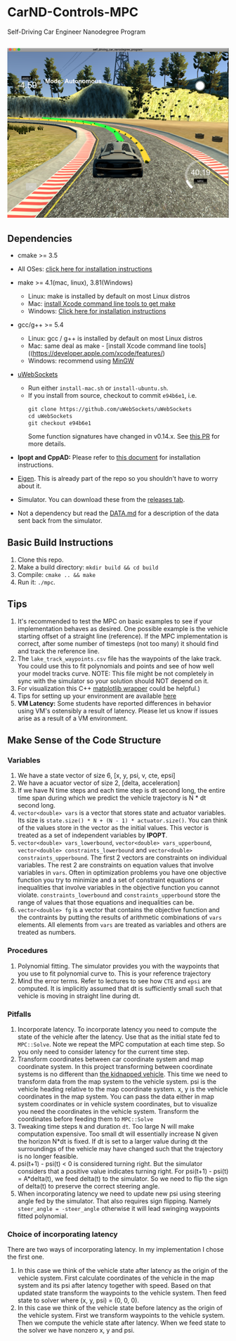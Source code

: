 # CarND-Controls-MPC
Self-Driving Car Engineer Nanodegree Program

![screenshot][0]
---

## Dependencies

* cmake >= 3.5
 * All OSes: [click here for installation instructions](https://cmake.org/install/)
* make >= 4.1(mac, linux), 3.81(Windows)
  * Linux: make is installed by default on most Linux distros
  * Mac: [install Xcode command line tools to get make](https://developer.apple.com/xcode/features/)
  * Windows: [Click here for installation instructions](http://gnuwin32.sourceforge.net/packages/make.htm)
* gcc/g++ >= 5.4
  * Linux: gcc / g++ is installed by default on most Linux distros
  * Mac: same deal as make - [install Xcode command line tools]((https://developer.apple.com/xcode/features/)
  * Windows: recommend using [MinGW](http://www.mingw.org/)
* [uWebSockets](https://github.com/uWebSockets/uWebSockets)
  * Run either `install-mac.sh` or `install-ubuntu.sh`.
  * If you install from source, checkout to commit `e94b6e1`, i.e.
    ```
    git clone https://github.com/uWebSockets/uWebSockets
    cd uWebSockets
    git checkout e94b6e1
    ```
    Some function signatures have changed in v0.14.x. See [this PR](https://github.com/udacity/CarND-MPC-Project/pull/3) for more details.

* **Ipopt and CppAD:** Please refer to [this document](https://github.com/udacity/CarND-MPC-Project/blob/master/install_Ipopt_CppAD.md) for installation instructions.
* [Eigen](http://eigen.tuxfamily.org/index.php?title=Main_Page). This is already part of the repo so you shouldn't have to worry about it.
* Simulator. You can download these from the [releases tab](https://github.com/udacity/self-driving-car-sim/releases).
* Not a dependency but read the [DATA.md](./DATA.md) for a description of the data sent back from the simulator.


## Basic Build Instructions

1. Clone this repo.
2. Make a build directory: `mkdir build && cd build`
3. Compile: `cmake .. && make`
4. Run it: `./mpc`.

## Tips

1. It's recommended to test the MPC on basic examples to see if your implementation behaves as desired. One possible example
is the vehicle starting offset of a straight line (reference). If the MPC implementation is correct, after some number of timesteps
(not too many) it should find and track the reference line.
2. The `lake_track_waypoints.csv` file has the waypoints of the lake track. You could use this to fit polynomials and points and see of how well your model tracks curve. NOTE: This file might be not completely in sync with the simulator so your solution should NOT depend on it.
3. For visualization this C++ [matplotlib wrapper](https://github.com/lava/matplotlib-cpp) could be helpful.)
4.  Tips for setting up your environment are available [here](https://classroom.udacity.com/nanodegrees/nd013/parts/40f38239-66b6-46ec-ae68-03afd8a601c8/modules/0949fca6-b379-42af-a919-ee50aa304e6a/lessons/f758c44c-5e40-4e01-93b5-1a82aa4e044f/concepts/23d376c7-0195-4276-bdf0-e02f1f3c665d)
5. **VM Latency:** Some students have reported differences in behavior using VM's ostensibly a result of latency.  Please let us know if issues arise as a result of a VM environment.


## Make Sense of the Code Structure
### Variables
1. We have a state vector of size 6, [x, y, psi, v, cte, epsi]
2. We have a acuator vector of size 2, [delta, acceleration]
3. If we have N time steps and each time step is dt second long, the entire time span during which we predict the vehicle trajectory is N * dt second long.
4. `vector<double> vars` is a vector that stores state and actuator variables. Its size is `state.size() * N + (N - 1) * actuator.size()`. You can think of the values store in the vector as the initial values. This vector is treated as a set of independent variables by **IPOPT**.
5. `vector<double> vars_lowerbound`, `vector<double> vars_upperbound`, `vector<double> constraints_lowerbound` and `vector<double> constraints_upperbound`. The first 2 vectors are constraints on individual variables. The rest 2 are constraints on equation values that involve variables in `vars`. Often in optimization problems you have one objective function you try to minimize and a set of constraint equations or inequalities
 that involve variables in the objective function you cannot violate. `constraints_lowerbound` and `constraints_upperbound` store the range of values that those equations and inequalities can be.
 6. `vector<double> fg` is a vector that contains the objective function and the contraints by putting the results of arithmetic combinations of `vars` elements. All elements from `vars` are treated as variables and others are treated as numbers. 

### Procedures
1. Polynomial fitting. The simulator provides you with the waypoints that you use to fit polynomial curve to. This is your reference trajectory
2. Mind the error terms. Refer to lectures to see how `CTE` and `epsi` are computed. It is implicitly assumed that dt is sufficiently small such that vehicle is moving in straight line during dt.

### Pitfalls
1. Incorporate latency. To incorporate latency you need to compute the state of the vehicle after the latency. Use that as the initial state fed to `MPC::Solve`. Note we repeat the MPC computation at each time step. So you only need to consider latency for the current time step.
2. Transform coordinates between car coordinate system and map coordinate system. In this project transforming between coordinate systems is no different than [the kidnapped vehicle](https://github.com/Xiaohong-Deng/CarND-Kidnapped-Vehicle-Project). This time we need to transform data from the map system to the vehicle system. psi is the vehicle heading relative to the map coordinate system. x, y is the vehicle coordinates in the map system. You can pass the data either in map system coordinates or in vehicle system coordinates, but to visualize you need the coordinates in
the vehicle system. Transform the coordinates before feeding them to `MPC::Solve`
3. Tweaking time steps `N` and duration `dt`. Too large N will make computation expensive. Too small dt will essentially increase N given the horizon N*dt is fixed. If dt is set to a larger value during dt the surroundings of the vehicle may have changed such that the trajectory is no longer feasible.
4. psi(t+1) - psi(t) < 0 is considered turning right. But the simulator considers that a positive value indicates turning right. For psi(t+1) - psi(t) = A*delta(t), we feed delta(t) to the simulator. So we need to flip the sign of delta(t) to preserve the correct steering angle.
5. When incorporating latency we need to update new psi using steering angle fed by the simulator. That also requires sign flipping. Namely `steer_angle = -steer_angle` otherwise it will lead swinging waypoints fitted polynomial.

### Choice of incorporating latency
There are two ways of incorporating latency. In my implementation I chose the first one.
1. In this case we think of the vehicle state after latency as the origin of the vehicle system. First calculate coordinates of the vehicle in the map system and its psi after latency together with speed. Based on that updated state transform the waypoints to the vehicle system. Then feed state to solver where (x, y, psi) = (0, 0, 0).
2. In this case we think of the vehicle state before latency as the origin of the vehicle system. First we transform waypoints to the vehicle system. Then we compute the vehicle state after latency. When we feed state to the solver we have nonzero x, y and psi.

[0]: ./sh-2018-04-11.png
